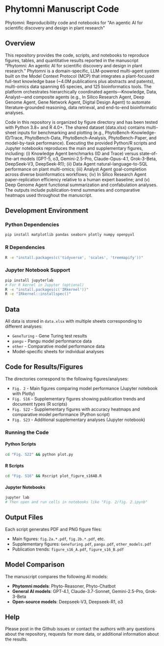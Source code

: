 # Phytomni Manuscript Code

Phytomni: Reproducibility code and notebooks for "An agentic AI for scientific discovery and design in plant research"

## Overview

This repository provides the code, scripts, and notebooks to reproduce figures, tables, and quantitative results reported in the manuscript “Phytomni: An agentic AI for scientific discovery and design in plant research.” Phytomni is a domain-specific, LLM-powered multi-agent system built on the Model Context Protocol (MCP) that integrates a plant-focused full-text knowledge base (~4.0M publications plus abstracts and patents), multi-omics data spanning 65 species, and 125 bioinformatics tools. The platform orchestrates hierarchically coordinated agents—Knowledge, Data, Analyst—and composite agents (e.g., In Silico Research Agent, Deep Genome Agent, Gene Network Agent, Digital Design Agent) to automate literature-grounded reasoning, data retrieval, and end-to-end bioinformatic analyses.

Code in this repository is organized by figure directory and has been tested with Python 3.8+ and R 4.0+. The shared dataset (data.xlsx) contains multi-sheet inputs for benchmarking and plotting (e.g., PhytoBench-Knowledge-ID/Trace, PhytoBench-Data, PhytoBench-Analysis, PhytoBench-Paper, and model-by-task performance). Executing the provided Python/R scripts and Jupyter notebooks reproduces the main and supplementary figures, including: (i) Knowledge Agent benchmarks (ID and Trace) versus state-of-the-art models (GPT-5, o3, Gemini-2.5-Pro, Claude-Opus-4.1, Grok-3-Beta, DeepSeek-V3, DeepSeek-R1); (ii) Data Agent natural-language-to-SQL performance on plant multi-omics; (iii) Analyst Agent goal-completion across diverse bioinformatics workflows; (iv) In Silico Research Agent paper-replication efficiency relative to a human expert baseline; and (v) Deep Genome Agent functional summarization and confabulation analyses. The outputs include publication-trend summaries and comparative heatmaps used throughout the manuscript.

## Development Environment

### Python Dependencies
```bash
pip install matplotlib pandas seaborn plotly numpy openpyxl
```

### R Dependencies
```bash
R -e "install.packages(c('tidyverse', 'scales', 'treemapify'))"
```

### Jupyter Notebook Support
```bash
pip install jupyterlab
# For R kernel in Jupyter (optional)
R -e "install.packages(c('IRkernel'))"
R -e "IRkernel::installspec()"
```

## Data

All data is stored in `data.xlsx` with multiple sheets corresponding to different analyses:
- `GeneTuring` - Gene Turing test results
- `pangu` - Pangu model performance data  
- `other` - Comparative model performance data
- Model-specific sheets for individual analyses

## Code for Results/Figures

The directories correspond to the following figures/analyses:
- `Fig. 2` - Main figures comparing model performance (Jupyter notebook with Plotly)
- `Fig. S16` - Supplementary figures showing publication trends and document types (R scripts)
- `Fig. S22` - Supplementary figures with accuracy heatmaps and comparative model performance (Python script)
- `Fig. S23` - Additional supplementary analyses (Jupyter notebook)

### Running the Code

#### Python Scripts
```bash
cd "Fig. S22" && python plot.py
```

#### R Scripts  
```bash
cd "Fig. S16" && Rscript plot_figure_s16AB.R
```

#### Jupyter Notebooks
```bash
jupyter lab
# Then open and run cells in notebooks like "Fig. 2/fig. 2.ipynb"
```

## Output Files

Each script generates PDF and PNG figure files:
- Main figures: `fig.2a.*.pdf`, `fig.2b.*.pdf`, etc.
- Supplementary figures: `GeneTuring.pdf`, `pangu.pdf`, `other_models.pdf`
- Publication trends: `figure_s16_A.pdf`, `figure_s16_B.pdf`

## Model Comparison

The manuscript compares the following AI models:
- **Phytomni models**: Phyto-Reasoner, Phyto-Chatbot
- **General AI models**: GPT-4.1, Claude-3.7-Sonnet, Gemini-2.5-Pro, Grok-3-Beta
- **Open-source models**: Deepseek-V3, Deepseek-R1, o3

## Help

Please post in the Github issues or contact the authors with any questions about the repository, requests for more data, or additional information about the results.